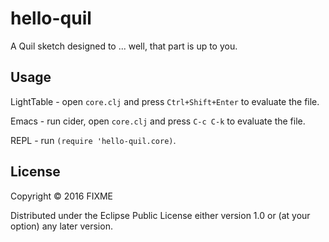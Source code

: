 # hello-quil

A Quil sketch designed to ... well, that part is up to you.

## Usage

LightTable - open `core.clj` and press `Ctrl+Shift+Enter` to evaluate the file.

Emacs - run cider, open `core.clj` and press `C-c C-k` to evaluate the file.

REPL - run `(require 'hello-quil.core)`.

## License

Copyright © 2016 FIXME

Distributed under the Eclipse Public License either version 1.0 or (at
your option) any later version.

